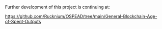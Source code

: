 Further development of this project is continuing at:

https://github.com/Rucknium/OSPEAD/tree/main/General-Blockchain-Age-of-Spent-Outputs
